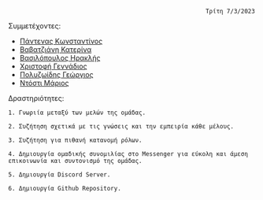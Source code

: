                                                             Τρίτη 7/3/2023                                                            

Συμμετέχοντες:
* [Πάντενας Κωνσταντίνος](https://github.com/acin4)
* [Βαβατζιάνη Κατερίνα](https://github.com/cathv99)
* [Βασιλόπουλος Ηρακλής](https://github.com/IraklisVas)
* [Χριστοφή Γεννάδιος](https://github.com/Gennadios15)
* [Πολυζωίδης Γεώργιος](https://github.com/georgepol01)
* [Ντόστι Μάριος](https://github.com/mariossD)

Δραστηριότητες:

    1. Γνωριία μεταξύ των μελών της ομάδας.

    2. Συζήτηση σχετικά με τις γνώσεις και την εμπειρία κάθε μέλους.

    3. Συζήτηση για πιθανή κατανομή ρόλων.
    
    4. Δημιουργία ομαδικής συνομιλίας στο Messenger για εύκολη και άμεση επικοινωνία και συντονισμό της ομάδας.
    
    5. Δημιουργία Discord Server.
    
    6. Δημιουργία Github Repository.

